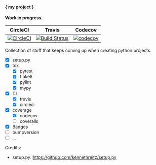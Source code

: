 #### { my project }

**Work in progress.**

| CircleCI | Travis | Codecov |
|----------|--------|---------|
| [![CircleCI](https://circleci.com/gh/sveitser/python-mummy.svg?style=shield)](https://circleci.com/gh/sveitser/python-mummy) | [![Build Status](https://travis-ci.org/sveitser/python-mummy.svg?branch=master)](https://travis-ci.org/sveitser/python-mummy) | [![codecov](https://codecov.io/gh/sveitser/python-mummy/branch/master/graph/badge.svg)](https://codecov.io/gh/sveitser/python-mummy) |

Collection of stuff that keeps coming up when creating python projects.

- [x] setup.py
- [x] tox
  + [x] pytest
  + [x] flake8
  + [x] pylint
  + [x] mypy
- [x] CI
  + [x] travis
  + [x] circleci
- [x] coverage
  + [x] codecov
  + [ ] coveralls
- [x] Badges
- [ ] bumpversion
- [ ] ...

Credits:

- setup.py: https://github.com/kennethreitz/setup.py
